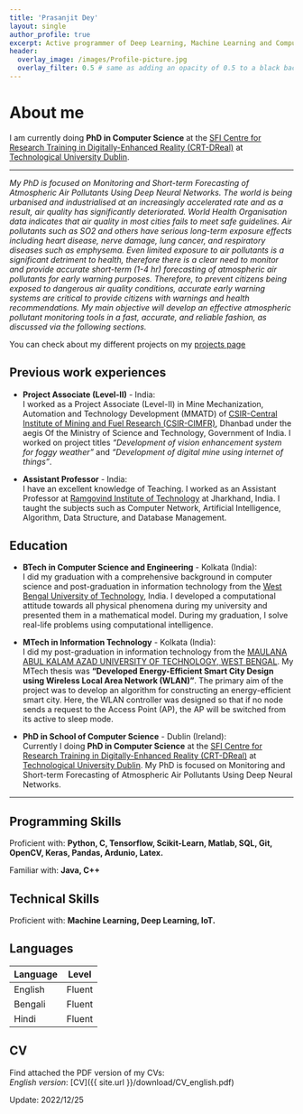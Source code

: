 ```yaml
---
title: 'Prasanjit Dey'
layout: single
author_profile: true
excerpt: Active programmer of Deep Learning, Machine Learning and Computer Vision
header:
  overlay_image: /images/Profile-picture.jpg
  overlay_filter: 0.5 # same as adding an opacity of 0.5 to a black background
---
```


# About me
I am currently doing **PhD in Computer Science** at the [SFI Centre for Research Training in Digitally-Enhanced Reality (CRT-DReal)](https://d-real.ie/) at [Technological University Dublin](https://www.tudublin.ie/).

---

*My PhD is focused on Monitoring and Short-term Forecasting of Atmospheric Air Pollutants Using Deep Neural Networks. The world is being urbanised and industrialised at an increasingly accelerated rate and as a result, air quality has significantly deteriorated. World Health Organisation data indicates that air quality in most cities fails to meet safe guidelines. Air pollutants such as SO2 and others have serious long-term exposure effects including heart disease, nerve damage, lung cancer, and respiratory diseases such as emphysema. Even limited exposure to air pollutants is a significant detriment to health, therefore there is a clear need to monitor and provide accurate short-term (1-4 hr) forecasting of atmospheric air pollutants for early warning purposes. Therefore, to prevent citizens being exposed to dangerous air quality conditions, accurate early warning systems are critical to provide citizens with warnings and health recommendations. My main objective will develop an effective atmospheric pollutant monitoring tools in a fast, accurate, and reliable fashion, as discussed via the following sections.*

You can check about my different projects on my [projects page](https://prasanjit-dey.github.io/projects/)

## Previous work experiences

- **Project Associate (Level-II)** - India:  
  I worked as a Project Associate (Level-II) in Mine Mechanization, Automation and Technology Development (MMATD) of [CSIR-Central Institute of Mining and Fuel Research (CSIR-CIMFR)](https://cimfr.nic.in/), Dhanbad under the aegis Of the Ministry of Science and Technology, Government of India. I worked on project titles *“Development of vision enhancement system for foggy weather”* and *“Development of digital mine using internet of things”*.

- **Assistant Professor** - India:  
  I have an excellent knowledge of Teaching. I worked as an Assistant Professor at [Ramgovind Institute of Technology](https://rgc.edu.in/) at Jharkhand, India. I taught the subjects such as Computer Network, Artificial Intelligence, Algorithm, Data Structure, and Database Management.

## Education

- **BTech in Computer Science and Engineering** - Kolkata (India):  
  I did my graduation with a comprehensive background in computer science and post-graduation in information technology from the [West Bengal University of Technology](https://makautwb.ac.in/), India. I developed a computational attitude towards all physical phenomena during my university and presented them in a mathematical model. During my graduation, I solve real-life problems using computational intelligence.

- **MTech in Information Technology** - Kolkata (India):  
  I did my post-graduation in information technology from the [MAULANA ABUL KALAM AZAD UNIVERSITY OF TECHNOLOGY, WEST BENGAL](https://makautwb.ac.in/). My MTech thesis was **“Developed Energy-Efficient Smart City Design using Wireless Local Area Network (WLAN)”**. The primary aim of the project was to develop an algorithm for constructing an energy-efficient smart city. Here, the WLAN controller was designed so that if no node sends a request to the Access Point (AP), the AP will be switched from its active to sleep mode.
  
- **PhD in School of Computer Science** - Dublin (Ireland):  
Currently I doing **PhD in Computer Science** at the [SFI Centre for Research Training in Digitally-Enhanced Reality (CRT-DReal)](https://d-real.ie/) at [Technological University Dublin](https://www.tudublin.ie/). My PhD is focused on Monitoring and Short-term Forecasting of Atmospheric Air Pollutants Using Deep Neural Networks.

---

## Programming Skills

Proficient with: **Python, C, Tensorflow, Scikit-Learn, Matlab, SQL, Git, OpenCV, Keras, Pandas, Ardunio, Latex.**

Familiar with: **Java, C++**

## Technical Skills

Proficient with: **Machine Learning, Deep Learning, IoT.**

## Languages

| Language | Level  |
|----------|--------|
| English  | Fluent |
| Bengali   | Fluent |
| Hindi |  Fluent |

## CV

Find attached the PDF version of my CVs:  
*English version*: [CV]({{ site.url }}/download/CV_english.pdf)  

Update: 2022/12/25

